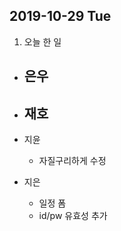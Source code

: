 ## 2019-10-29 Tue

1. 오늘 한 일
- 은우
    - 

- 재호
    - 

- 지윤
  - 자질구리하게 수정

- 지은
  - 일정 폼
  - id/pw 유효성 추가
